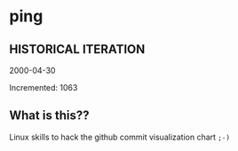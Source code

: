 # ping

## HISTORICAL ITERATION
2000-04-30

Incremented: 1063

## What is this?? 
Linux skills to hack the github commit visualization chart `;-)`
